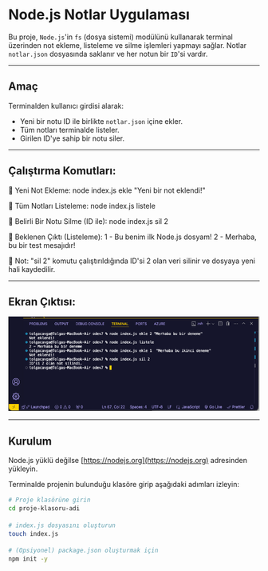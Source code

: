 # Node.js Notlar Uygulaması
Bu proje, `Node.js`'in `fs` (dosya sistemi) modülünü kullanarak terminal üzerinden not ekleme, listeleme ve silme işlemleri yapmayı sağlar. Notlar `notlar.json` dosyasında saklanır ve her notun bir `ID`'si vardır.

---

## Amaç

Terminalden kullanıcı girdisi alarak:
- Yeni bir notu ID ile birlikte `notlar.json` içine ekler.
- Tüm notları terminalde listeler.
- Girilen ID'ye sahip bir notu siler.

---


## Çalıştırma Komutları:

📌 Yeni Not Ekleme:
node index.js ekle "Yeni bir not eklendi!"

📌 Tüm Notları Listeleme:
node index.js listele

📌 Belirli Bir Notu Silme (ID ile):
node index.js sil 2

📌 Beklenen Çıktı (Listeleme):
1 - Bu benim ilk Node.js dosyam!
2 - Merhaba, bu bir test mesajıdır!

📌 Not: "sil 2" komutu çalıştırıldığında ID'si 2 olan veri silinir ve dosyaya yeni hali kaydedilir.

---


## Ekran Çıktısı:

![Uygulama Ekran Görüntüsü](output.png)


---

##  Kurulum

Node.js yüklü değilse [https://nodejs.org](https://nodejs.org) adresinden yükleyin.

Terminalde projenin bulunduğu klasöre girip aşağıdaki adımları izleyin:

```bash
# Proje klasörüne girin
cd proje-klasoru-adi

# index.js dosyasını oluşturun
touch index.js

# (Opsiyonel) package.json oluşturmak için
npm init -y
